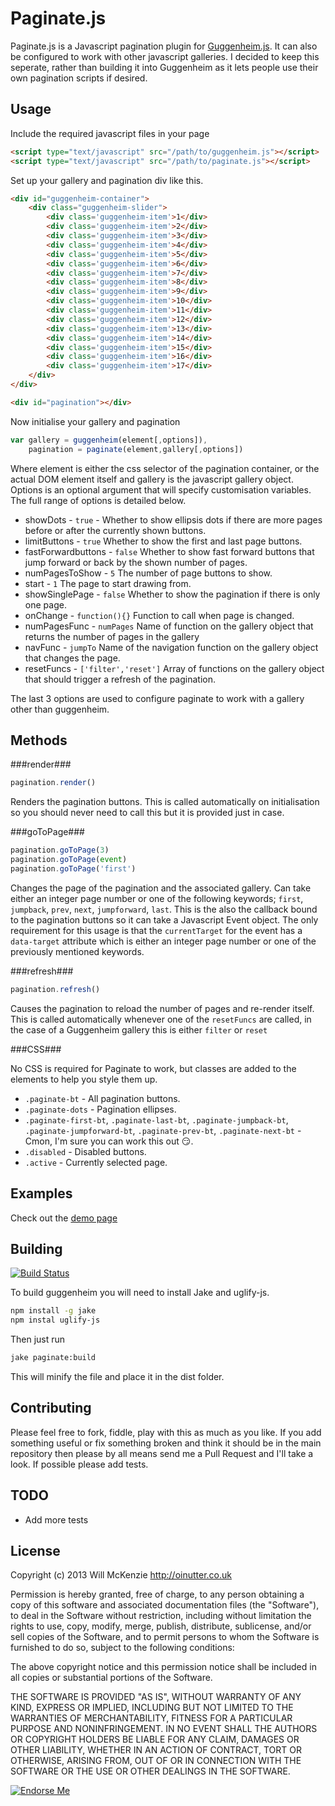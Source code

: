 Paginate.js
===========

Paginate.js is a Javascript pagination plugin for [Guggenheim.js](https://github.com/OiNutter/guggenheim.js). It can also
be configured to work with other javascript galleries. I decided to keep this seperate, rather than building it into 
Guggenheim as it lets people use their own pagination scripts if desired.

Usage
-----

Include the required javascript files in your page

```html
<script type="text/javascript" src="/path/to/guggenheim.js"></script>
<script type="text/javascript" src="/path/to/paginate.js"></script>
```

Set up your gallery and pagination div like this.

```html
<div id="guggenheim-container">
	<div class="guggenheim-slider">
		<div class='guggenheim-item'>1</div>
		<div class='guggenheim-item'>2</div>
		<div class='guggenheim-item'>3</div>
		<div class='guggenheim-item'>4</div>
		<div class='guggenheim-item'>5</div>
		<div class='guggenheim-item'>6</div>
		<div class='guggenheim-item'>7</div>
		<div class='guggenheim-item'>8</div>
		<div class='guggenheim-item'>9</div>
		<div class='guggenheim-item'>10</div>
		<div class='guggenheim-item'>11</div>
		<div class='guggenheim-item'>12</div>
		<div class='guggenheim-item'>13</div>
		<div class='guggenheim-item'>14</div>
		<div class='guggenheim-item'>15</div>
		<div class='guggenheim-item'>16</div>
		<div class='guggenheim-item'>17</div>
	</div>
</div>

<div id="pagination"></div>
```

Now initialise your gallery and pagination

```Javascript
var gallery = guggenheim(element[,options]),
	pagination = paginate(element,gallery[,options])
```

Where element is either the css selector of the pagination container, or the actual DOM element itself and gallery is the javascript gallery object. Options is an optional argument that will specify customisation variables. The full range of options is detailed 
below.

* showDots - `true` - Whether to show ellipsis dots if there are more pages before or after the currently shown buttons.
* limitButtons - `true` Whether to show the first and last page buttons.
* fastForwardbuttons - `false` Whether to show fast forward buttons that jump forward or back by the shown number of pages.
* numPagesToShow - `5` The number of page buttons to show.
* start - `1` The page to start drawing from.
* showSinglePage - `false` Whether to show the pagination if there is only one page.
* onChange - `function(){}` Function to call when page is changed.
* numPagesFunc - `numPages` Name of function on the gallery object that returns the number of pages in the gallery
* navFunc - `jumpTo` Name of the navigation function on the gallery object that changes the page.
* resetFuncs - `['filter','reset']` Array of functions on the gallery object that should trigger a refresh of the pagination.

The last 3 options are used to configure paginate to work with a gallery other than guggenheim.

Methods
-------

###render###

```Javascript
pagination.render()
```

Renders the pagination buttons. This is called automatically on initialisation so you should never need to call this but it is
provided just in case.

###goToPage###

```Javascript
pagination.goToPage(3)
pagination.goToPage(event)
pagination.goToPage('first')
```

Changes the page of the pagination and the associated gallery. Can take either an integer page number or one of the following keywords; `first`, `jumpback`, `prev`, `next`, `jumpforward`, `last`. This is the also the callback bound to the pagination buttons so it can take a Javascript Event object. The only requirement for this usage is that the `currentTarget` for the event has a `data-target` attribute which is either an integer page number or one of the previously mentioned keywords.

###refresh###

```Javascript
pagination.refresh()
```

Causes the pagination to reload the number of pages and re-render itself. This is called automatically whenever one of the `resetFuncs` are called, in the case of a Guggenheim gallery this is either `filter` or `reset`

###CSS###

No CSS is required for Paginate to work, but classes are added to the elements to help you style them up.

* `.paginate-bt` - All pagination buttons.
* `.paginate-dots` - Pagination ellipses.
* `.paginate-first-bt`, `.paginate-last-bt`, `.paginate-jumpback-bt`, `.paginate-jumpforward-bt`, `.paginate-prev-bt`, `.paginate-next-bt` - Cmon, I'm sure you can work this out :smirk:.
* `.disabled` - Disabled buttons.
* `.active` - Currently selected page.

Examples
--------

Check out the [demo page](http://oinutter.co.uk/paginate.js)

Building
--------

[![Build Status](https://secure.travis-ci.org/OiNutter/paginate.js.png)](http://travis-ci.org/OiNutter/paginate.js)

To build guggenheim you will need to install Jake and uglify-js.

``` bash
npm install -g jake
npm instal uglify-js
```

Then just run

``` bash
jake paginate:build
```

This will minify the file and place it in the dist folder.

Contributing
------------

Please feel free to fork, fiddle, play with this as much as you like. If you add something useful or fix something broken and think it should be in the main repository then please by all means send me a Pull Request and I'll take a look. If possible please add tests.

TODO
----

* Add more tests

License
-------

Copyright (c) 2013 Will McKenzie
http://oinutter.co.uk

Permission is hereby granted, free of charge, to any person obtaining
a copy of this software and associated documentation files (the
"Software"), to deal in the Software without restriction, including
without limitation the rights to use, copy, modify, merge, publish,
distribute, sublicense, and/or sell copies of the Software, and to
permit persons to whom the Software is furnished to do so, subject to
the following conditions:

The above copyright notice and this permission notice shall be
included in all copies or substantial portions of the Software.

THE SOFTWARE IS PROVIDED "AS IS", WITHOUT WARRANTY OF ANY KIND,
EXPRESS OR IMPLIED, INCLUDING BUT NOT LIMITED TO THE WARRANTIES OF
MERCHANTABILITY, FITNESS FOR A PARTICULAR PURPOSE AND
NONINFRINGEMENT. IN NO EVENT SHALL THE AUTHORS OR COPYRIGHT HOLDERS BE
LIABLE FOR ANY CLAIM, DAMAGES OR OTHER LIABILITY, WHETHER IN AN ACTION
OF CONTRACT, TORT OR OTHERWISE, ARISING FROM, OUT OF OR IN CONNECTION
WITH THE SOFTWARE OR THE USE OR OTHER DEALINGS IN THE SOFTWARE.



[![Endorse Me](http://api.coderwall.com/OiNutter/endorsecount.png)](http://coderwall.com/OiNutter)

